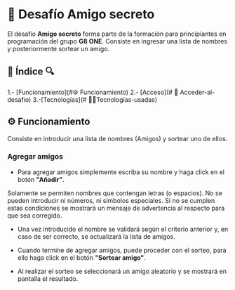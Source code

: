 # 🎁 Desafío Amigo secreto

El desafío **Amigo secreto** forma parte de la formación para principiantes en programación del grupo **G8 ONE**. Consiste en ingresar una lista de nombres y posteriormente sortear un amigo.

## 🔎 Índice 🔍
1.- [Funcionamiento](#⚙️ Funcionamiento)
2.- [Acceso](# 📂 Acceder-al-desafío)
3.-[Tecnologías](# 👨‍💻Tecnologías-usadas)

<h2> ⚙️ Funcionamiento </h2>

Consiste en introducir una lista de nombres (Amigos) y sortear uno de ellos.

### Agregar amigos

* Para agregar amigos simplemente escriba su nombre y haga click en el botón **"Añadir"**.

Solamente se permiten nombres que contengan letras (o espacios). No se pueden introducir ni números, ni símbolos especiales. Si no se cumplen estas condiciones se mostrará un mensaje de advertencia al respecto para que sea corregido.

* Una vez introducido el nombre se validará según el criterio anterior y, en caso de ser correcto, se actualizará la lista de amigos.

* Cuando termine de agregar amigos, puede proceder con el sorteo, para ello haga click en el botón **"Sortear amigo"**.

* Al realizar el sorteo se seleccionará un amigo aleatorio y se mostrará en pantalla el resultado.